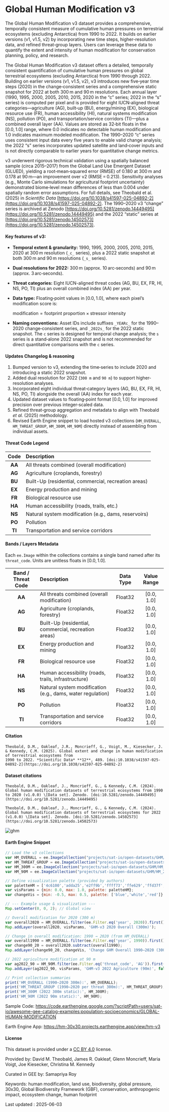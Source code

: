 # Global Human Modification v3

The Global Human Modification v3 dataset provides a comprehensive, temporally consistent measure of cumulative human pressures on terrestrial ecosystems (excluding Antarctica) from 1990 to 2022. It builds on earlier versions (v1, v1.5, v2) by incorporating new time steps, higher-resolution data, and refined threat‐group layers. Users can leverage these data to quantify the extent and intensity of human modification for conservation planning, policy, and research.

The Global Human Modification v3 dataset offers a detailed, temporally consistent quantification of cumulative human pressures on global terrestrial ecosystems (excluding Antarctica) from 1990 through 2022. Building on earlier versions (v1, v1.5, v2), v3 introduces new five‑year time steps (2020) in the change‐consistent series and a comprehensive static snapshot for 2022 at both 300 m and 90 m resolutions. Each annual layer (1990, 1995, 2000, 2005, 2010, 2015, 2020 in the “c” series; 2022 in the “s” series) is computed per pixel and is provided for eight IUCN‑aligned threat categories—agriculture (AG), built‑up (BU), energy/mining (EX), biological resource use (FR), human accessibility (HI), natural systems modification (NS), pollution (PO), and transportation/service corridors (TI)—plus a combined overall layer (AA). Values are stored as 32‑bit floats in the \[0.0, 1.0] range, where 0.0 indicates no detectable human modification and 1.0 indicates maximum modeled modification. The 1990–2020 “c” series uses consistent input data every five years to enable valid change analysis; the 2022 “s” series incorporates updated satellite and land‑cover inputs and is not directly comparable to earlier years for quantitative change metrics.

v3 underwent rigorous technical validation using a spatially balanced sample (circa 2015–2017) from the Global Land Use Emergent Dataset (GLUED), yielding a 
root‑mean‑squared error (RMSE) of 0.180 at 300 m and 0.178 at 90 m—an improvement over v2 (RMSE = 0.213). Sensitivity analyses (e.g., Monte Carlo simulations for 
agricultural footprint uncertainty) demonstrated biome‐level mean differences of less than 0.004 under spatially random error assumptions. For full details, see 
Theobald et al. (2025) in *Scientific Data* [https://doi.org/10.1038/s41597-025-04892-2](https://doi.org/10.1038/s41597-025-04892-2). The 1990–2020 v3 “change” 
series is archived at Zenodo [https://doi.org/10.5281/zenodo.14449495](https://doi.org/10.5281/zenodo.14449495) and the 2022 “static” series at 
[https://doi.org/10.5281/zenodo.14502573](https://doi.org/10.5281/zenodo.14502573).


#### Key features of v3:

* **Temporal extent & granularity:** 1990, 1995, 2000, 2005, 2010, 2015, 2020 at 300 m resolution (`_c_` series), plus a 2022 static snapshot at both 300 m and 90 m resolutions (`_s_` series).

* **Dual resolutions for 2022:** 300 m (approx. 10 arc‐seconds) and 90 m (approx. 3 arc‐seconds).

* **Threat categories:** Eight IUCN-aligned threat codes (AG, BU, EX, FR, HI, NS, PO, TI) plus an overall combined index (AA) per year.

* **Data type:** Floating‐point values in \[0.0, 1.0], where each pixel’s modification score is:

  ${\text{modification}} = {\text{footprint proportion}} \times {\text{stressor intensity}}$

* **Naming conventions:** Asset IDs include suffixes `_YEARc_` for the 1990–2020 change‐consistent series, and `_2022s_` for the 2022 static snapshot. The `c` series is designed for temporal change analysis; the `s` series is a stand‐alone 2022 snapshot and is not recommended for direct quantitative comparisons with the `c` series.

#### Updates Changelog & reasoning
1. Bumped version to v3, extending the time‐series to include 2020 and introducing a static 2022 snapshot.
2. Added dual resolution for 2022 (`300 m` and `90 m`) to support higher‐resolution analyses.
3. Incorporated eight individual threat‐category layers (AG, BU, EX, FR, HI, NS, PO, TI) alongside the overall (AA) index for each year.
4. Updated dataset values to floating‐point format [0.0, 1.0] for improved precision over previous integer‐scaled data.
5. Refined threat‐group aggregation and metadata to align with Theobald *et al.* (2025) methodology.
6. Revised Earth Engine snippet to load hosted v3 collections (`HM_OVERALL`, `HM_THREAT_GROUP`, `HM_300M`, `HM_90M`) directly instead of assembling from individual assets.


#### Threat Code Legend

<center>

|  Code  | Description                                          |
| :----: | :--------------------------------------------------- |
| **AA** | All threats combined (overall modification)          |
| **AG** | Agriculture (croplands, forestry)                    |
| **BU** | Built-Up (residential, commercial, recreation areas) |
| **EX** | Energy production and mining                         |
| **FR** | Biological resource use                              |
| **HA** | Human accessibility (roads, trails, etc.)            |
| **NS** | Natural system modification (e.g., dams, reservoirs) |
| **PO** | Pollution                                            |
| **TI** | Transportation and service corridors                 |

</center>

#### Bands / Layers Metadata

Each `ee.Image` within the collections contains a single band named after its `threat_code`. Units are unitless floats in \[0.0, 1.0].

<center>

| Band / Threat Code | Description                                                | Data Type | Value Range |
| :----------------: | :--------------------------------------------------------- | :-------: | :---------: |
|       **AA**       | All threats combined (overall modification)                |  Float32  | \[0.0, 1.0] |
|       **AG**       | Agriculture (croplands, forestry)                          |  Float32  | \[0.0, 1.0] |
|       **BU**       | Built-Up (residential, commercial, recreation areas)       |  Float32  | \[0.0, 1.0] |
|       **EX**       | Energy production and mining                               |  Float32  | \[0.0, 1.0] |
|       **FR**       | Biological resource use                                    |  Float32  | \[0.0, 1.0] |
|       **HA**       | Human accessibility (roads, trails, infrastructure)        |  Float32  | \[0.0, 1.0] |
|       **NS**       | Natural system modification (e.g., dams, water regulation) |  Float32  | \[0.0, 1.0] |
|       **PO**       | Pollution                                                  |  Float32  | \[0.0, 1.0] |
|       **TI**       | Transportation and service corridors                       |  Float32  | \[0.0, 1.0] |

</center>


#### Citation

```
Theobald, D.M., Oakleaf, J.R., Moncrieff, G., Voigt, M., Kiesecker, J. & Kennedy, C.M. (2025). Global extent and change in human modification of terrestrial ecosystems from
1990 to 2022. *Scientific Data* **12**, 489. [doi:10.1038/s41597-025-04892-2](https://doi.org/10.1038/s41597-025-04892-2)
```

#### Dataset citations

```
Theobald, D.M., Oakleaf, J., Moncrieff, G., & Kennedy, C.M. (2024). Global human modification datasets of terrestrial ecosystems from 1990 to 2020 (v1.0.0) \[Data set]. Zenodo. [doi:10.5281/zenodo.14449495](https://doi.org/10.5281/zenodo.14449495)

Theobald, D.M., Oakleaf, J., Moncrieff, G., & Kennedy, C.M. (2024). Global human modification datasets of terrestrial ecosystems for 2022 (v1.0.0) \[Data set]. Zenodo. [doi:10.5281/zenodo.14502573](https://doi.org/10.5281/zenodo.14502573)
```

![ghm](https://github.com/samapriya/awesome-gee-community-datasets/assets/6677629/9c7e404b-1c87-47b8-96c5-074d2e61acf1)

#### Earth Engine Snippet

```javascript
// Load the v3 collections
var HM_OVERALL = ee.ImageCollection("projects/sat-io/open-datasets/GHM/HM_1990_2020_OVERALL_300M");
var HM_THREAT_GROUP = ee.ImageCollection("projects/sat-io/open-datasets/GHM/HM_1990_2020_THREAT_GROUPS_300M");
var HM_300M = ee.ImageCollection("projects/sat-io/open-datasets/GHM/HM_2022_300M");
var HM_90M = ee.ImageCollection("projects/sat-io/open-datasets/GHM/HM_2022_90M");

// Define visualization palette (provided by authors)
var paletteHM = ['4c6100','adda25','e2ff9b','ffff73','ffe629','ffd37f','ffaa00','e69808','e60000','a80000','730000'];
var visParams = {min: 0.0, max: 1.0, palette: paletteHM};
var changeVis = {min: -0.5, max: 0.5, palette: ['blue','white','red']};

// --- Example usage & visualization ---
Map.setCenter(0, 0, 2); // Global view

// Overall modification for 2020 (300 m)
var overall2020 = HM_OVERALL.filter(ee.Filter.eq('year', 2020)).first();
Map.addLayer(overall2020, visParams, 'GHM-v3 2020 Overall (300m)');

// Change in overall modification: 1990 → 2020 (from HM_OVERALL)
var overall1990 = HM_OVERALL.filter(ee.Filter.eq('year', 1990)).first();
var change90_20 = overall2020.subtract(overall1990);
Map.addLayer(change90_20, changeVis, 'Change GHM Overall 1990–2020 (300m)', false);

// 2022 agriculture modification at 90 m
var ag2022_90 = HM_90M.filter(ee.Filter.eq('threat_code', 'AG')).first();
Map.addLayer(ag2022_90, visParams, 'GHM-v3 2022 Agriculture (90m)', false);

// Print collection summaries
print('HM_OVERALL (1990–2020 300m):', HM_OVERALL);
print('HM_THREAT_GROUP (1990–2020 per threat 300m):', HM_THREAT_GROUP);
print('HM_300M (2022 300m static):', HM_300M);
print('HM_90M (2022 90m static):', HM_90M);
```

Sample Code: https://code.earthengine.google.com/?scriptPath=users/sat-io/awesome-gee-catalog-examples:population-socioeconomics/GLOBAL-HUMAN-MODIFICATION

Earth Engine App: https://hm-30x30.projects.earthengine.app/view/hm-v3

#### License
This dataset is provided under a [CC BY 4.0](https://creativecommons.org/licenses/by/4.0/) license.

Provided by: David M. Theobald, James R. Oakleaf, Glenn Moncrieff, Maria Voigt, Joe Kiesecker, Christina M. Kennedy

Curated in GEE by: Samapriya Roy

Keywords: human modification, land use, biodiversity, global pressure, 30x30, Global Biodiversity Framework (GBF), conservation, anthropogenic impact, ecosystem change, human footprint

Last updated : 2025-06-03
